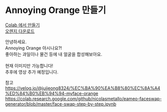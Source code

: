 # Annoying Orange 만들기

<a href=https://colab.research.google.com/github/JunaHwang/Annoying_Orange_mk/blob/main/Annoying_Orange_%EB%A7%8C%EB%93%A4%EA%B8%B0.ipynb>Colab 에서 만들기</a>
<br>
<a href=https://github.com/kairess/annoying-orange-face/blob/master/orange.jpg>오렌지 다운로드</a>


안녕하세요.<br>
Annoying Orange 아시나요?!<br>
좋아하는 과일이나 물건 등에 내 얼굴을 합성해보아요.<br>
<br>
현재 이미지만 가능합니다!<br>
추후에 영상 추가 예정입니다.<br>

참고  
https://velog.io/@juijeong8324/%EC%BA%90%EA%B8%80%EC%8A%A4%ED%84%B0%EB%94%94-myface-orange
https://colab.research.google.com/github/nicolasmetallo/eameo-faceswap-generator/blob/master/face-swap-step-by-step.ipynb
